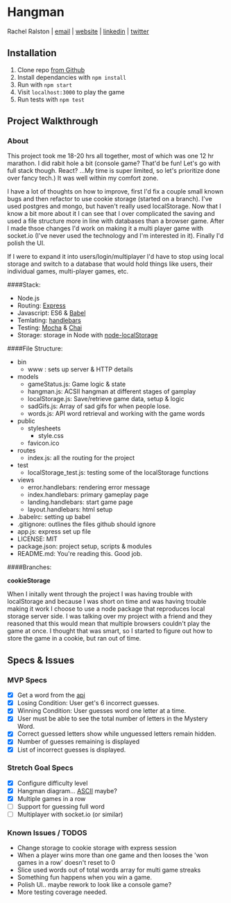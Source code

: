 # Hangman
Rachel Ralston  |  [email](rachel@rachelralston.com)  |  [website](http://www.rachelralston.com)  |  [linkedin](http://www.linkedin.com/in/rachelralston)  |  [twitter](http://www.twitter.com/@rachelralston)

## Installation 
1. Clone repo [from Github](https://github.com/rachel-ftw/hangman)
2. Install dependancies with `npm install`
3. Run with `npm start`
4. Visit `localhost:3000` to play the game
5. Run tests with `npm test`

## Project Walkthrough

### About
    
This project took me 18-20 hrs all together, most of which was one 12 hr marathon. I did rabit hole a bit (console game? That'd be fun! Let's go with full stack though. React? ...My time is super limited, so let's prioritize done over fancy tech.) It was well within my comfort zone. 

I have a lot of thoughts on how to improve, first I'd fix a couple small known bugs and then refactor to use cookie storage (started on a branch). I've used postgres and mongo, but haven't really used localStorage. Now that I know a bit more about it I can see that I over complicated the saving and used a file structure more in line with databases than a browser game.  After I made thsoe changes I'd work on making it a multi player game with socket.io (I've never used the technology and I'm interested in it). Finally I'd polish the UI.

If I were to expand it into users/login/multiplayer I'd have to stop using local storage and switch to a database that would hold things like users, their individual games, multi-player games, etc.

####Stack:
- Node.js 
- Routing: [Express](http://expressjs.com/)
- Javascript: ES6 & [Babel](https://babeljs.io/)
- Temlating: [handlebars](http://handlebarsjs.com/)
- Testing: [Mocha](https://mochajs.org/) & [Chai](http://chaijs.com/)
- Storage: storage in Node with [node-localStorage](https://github.com/lmaccherone/node-localstorage)

####File Structure:
- bin
    + www : sets up server & HTTP details
- models
    + gameStatus.js: Game logic & state
    + hangman.js: ACSII hangman at different stages of gamplay
    + localStorage.js: Save/retrieve game data, setup & logic
    + sadGifs.js: Array of sad gifs for when people lose.
    + words.js: API word retrieval and working with the game words
- public
    + stylesheets
        * style.css
    + favicon.ico
- routes
    + index.js: all the routing for the project
- test
    + localStorage_test.js: testing some of the localStorage functions 
- views
    + error.handlebars: rendering error message
    + index.handlebars: primary gameplay page
    + landing.handlebars: start game page
    + layout.handlebars: html setup
- .babelrc: setting up babel
- .gitignore: outlines the files github should ignore
- app.js: express set up file
- LICENSE: MIT
- package.json: project setup, scripts & modules
- README.md: You're reading this. Good job.

####Branches:

**cookieStorage**

When I initally went through the project I was having trouble with localStorage and because I was short on time and was having trouble making it work I choose to use a node package that reproduces local storage server side. I was talking over my project with a friend and they reasoned that this would mean that multiple browsers couldn't play the game at once. I thought that was smart, so I started to figure out how to store the game in a cookie, but ran out of time. 

## Specs & Issues

### MVP Specs
- [X] Get a word from the [api](http://linkedin-reach.hagbpyjegb.us-west-2.elasticbeanstalk.com/words)
- [X] Losing Condition: User get's 6 incorrect guesses.
- [X] Winning Condition: User guesses word one letter at a time.
- [X] User must be able to see the total number of letters in the Mystery Word.
- [X] Correct guessed letters show while unguessed letters remain hidden.
- [X] Number of guesses remaining is displayed
- [X] List of incorrect guesses is displayed.

### Stretch Goal Specs
- [X] Configure difficulty level
- [X] Hangman diagram... [ASCII](http://ascii.co.uk/art/hangman) maybe? 
- [X] Multiple games in a row
- [ ] Support for guessing full word
- [ ] Multiplayer with socket.io (or similar)

### Known Issues / TODOS
- Change storage to cookie storage with express session
- When a player wins more than one game and then looses the 'won games in a row' doesn't reset to 0
- Slice used words out of total words array for multi game streaks
- Something fun happens when you win a game.
- Polish UI.. maybe rework to look like a console game?
- More testing coverage needed.
